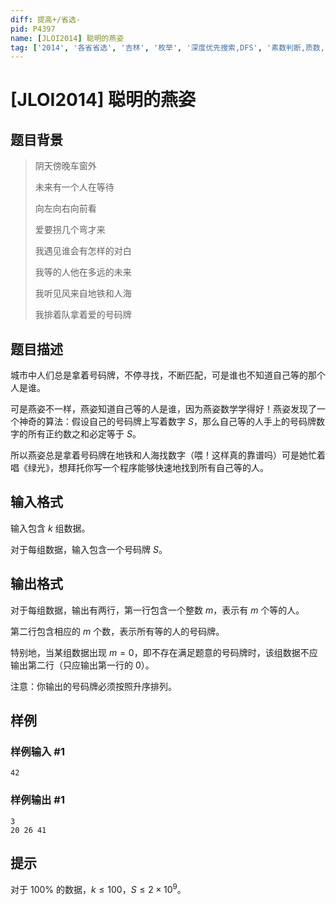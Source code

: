 ```yaml
---
diff: 提高+/省选-
pid: P4397
name: [JLOI2014] 聪明的燕姿
tag: ['2014', '各省省选', '吉林', '枚举', '深度优先搜索,DFS', '素数判断,质数,筛法']
---
```

# [JLOI2014] 聪明的燕姿
## 题目背景

> 阴天傍晚车窗外
>
> 未来有一个人在等待
>
> 向左向右向前看
>
> 爱要拐几个弯才来
>
> 我遇见谁会有怎样的对白
>
> 我等的人他在多远的未来
>
> 我听见风来自地铁和人海
>
> 我排着队拿着爱的号码牌
## 题目描述

城市中人们总是拿着号码牌，不停寻找，不断匹配，可是谁也不知道自己等的那个人是谁。

可是燕姿不一样，燕姿知道自己等的人是谁，因为燕姿数学学得好！燕姿发现了一个神奇的算法：假设自己的号码牌上写着数字 $S$，那么自己等的人手上的号码牌数字的所有正约数之和必定等于 $S$。

所以燕姿总是拿着号码牌在地铁和人海找数字（喂！这样真的靠谱吗）可是她忙着唱《绿光》，想拜托你写一个程序能够快速地找到所有自己等的人。
## 输入格式

输入包含 $k$ 组数据。

对于每组数据，输入包含一个号码牌 $S$。
## 输出格式

对于每组数据，输出有两行，第一行包含一个整数 $m$，表示有 $m$ 个等的人。

第二行包含相应的 $m$ 个数，表示所有等的人的号码牌。

特别地，当某组数据出现 $m=0$，即不存在满足题意的号码牌时，该组数据不应输出第二行（只应输出第一行的 $0$）。

注意：你输出的号码牌必须按照升序排列。
## 样例

### 样例输入 #1
```
42
```
### 样例输出 #1
```
3
20 26 41
```
## 提示

对于 $100\%$ 的数据，$k\leqslant100$，$S\leqslant2\times10^9$。
